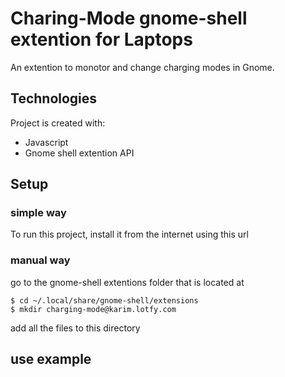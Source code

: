 # Charing-Mode gnome-shell extention for Laptops

An extention to monotor and change charging modes in Gnome.

## Technologies
Project is created with:
* Javascript
* Gnome shell extention API

## Setup

### simple way
To run this project, install it from the internet using this url

### manual way
go to the gnome-shell extentions folder that is located at 
```
$ cd ~/.local/share/gnome-shell/extensions
$ mkdir charging-mode@karim.lotfy.com
```
add all the files to this directory

## use example
